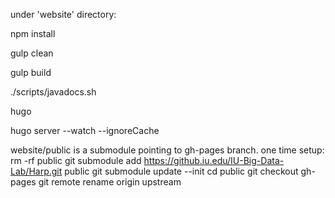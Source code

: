 under 'website' directory:

npm install

gulp clean

gulp build

./scripts/javadocs.sh 

hugo

hugo server --watch --ignoreCache


website/public is a submodule pointing to gh-pages branch.
one time setup: 
rm -rf public
git submodule add https://github.iu.edu/IU-Big-Data-Lab/Harp.git public
git submodule update --init
cd public
git checkout gh-pages
git remote rename origin upstream

